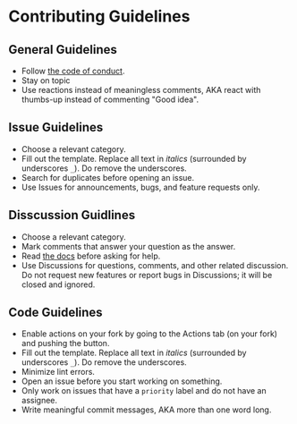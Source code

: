 # Contributing Guidelines

## General Guidelines
-   Follow [the code of conduct](CODE_OF_CONDUCT.md).
- Stay on topic
-   Use reactions instead of meaningless comments, AKA react with thumbs-up instead of commenting "Good idea".

## Issue Guidelines
-   Choose a relevant category.
-   Fill out the template. Replace all text in _italics_ (surrounded by underscores `_`). Do remove the underscores.
-   Search for duplicates before opening an issue.
-   Use Issues for announcements, bugs, and feature requests only.

## Disscussion Guidlines
-   Choose a relevant category.
-   Mark comments that answer your question as the answer.
-   Read [the docs](https://auth.onedot.cf/docs) before asking for help.
- Use Discussions for questions, comments, and other related discussion. Do not request new features or report bugs in Discussions; it will be closed and ignored.

## Code Guidelines
-   Enable actions on your fork by going to the Actions tab (on your fork) and pushing the button.
-   Fill out the template. Replace all text in _italics_ (surrounded by underscores `_`). Do remove the underscores.
- Minimize lint errors.
-   Open an issue before you start working on something.
-   Only work on issues that have a `priority` label and do not have an assignee.
-   Write meaningful commit messages, AKA more than one word long.
